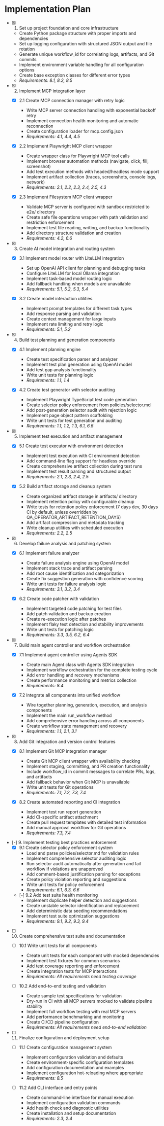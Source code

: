 # Implementation Plan

- [x] 1. Set up project foundation and core infrastructure
  - Create Python package structure with proper imports and dependencies
  - Set up logging configuration with structured JSON output and file rotation
  - Generate unique workflow_id for correlating logs, artifacts, and Git commits
  - Implement environment variable handling for all configuration options
  - Create base exception classes for different error types
  - _Requirements: 8.1, 8.2, 8.5_

- [x] 2. Implement MCP integration layer
  - [x] 2.1 Create MCP connection manager with retry logic
    - Write MCP server connection handling with exponential backoff retry
    - Implement connection health monitoring and automatic reconnection
    - Create configuration loader for mcp.config.json
    - _Requirements: 4.1, 4.4, 4.5_

  - [x] 2.2 Implement Playwright MCP client wrapper
    - Create wrapper class for Playwright MCP tool calls
    - Implement browser automation methods (navigate, click, fill, screenshot)
    - Add test execution methods with headed/headless mode support
    - Implement artifact collection (traces, screenshots, console logs, network)
    - _Requirements: 2.1, 2.2, 2.3, 2.4, 2.5, 4.3_

  - [x] 2.3 Implement Filesystem MCP client wrapper
    - Validate MCP server is configured with sandbox restricted to e2e/ directory
    - Create safe file operations wrapper with path validation and restriction enforcement
    - Implement test file reading, writing, and backup functionality
    - Add directory structure validation and creation
    - _Requirements: 4.2, 6.6_

- [x] 3. Create AI model integration and routing system
  - [x] 3.1 Implement model router with LiteLLM integration
    - Set up OpenAI API client for planning and debugging tasks
    - Configure LiteLLM for local Ollama integration
    - Implement task-based model routing logic
    - Add fallback handling when models are unavailable
    - _Requirements: 5.1, 5.2, 5.3, 5.4_

  - [x] 3.2 Create model interaction utilities
    - Implement prompt templates for different task types
    - Add response parsing and validation
    - Create context management for large inputs
    - Implement rate limiting and retry logic
    - _Requirements: 5.1, 5.2_

- [x] 4. Build test planning and generation components
  - [x] 4.1 Implement planning engine
    - Create test specification parser and analyzer
    - Implement test plan generation using OpenAI model
    - Add test gap analysis functionality
    - Write unit tests for planning logic
    - _Requirements: 1.1, 1.4_

  - [x] 4.2 Create test generator with selector auditing
    - Implement Playwright TypeScript test code generation
    - Create selector policy enforcement from policies/selector.md
    - Add post-generation selector audit with rejection logic
    - Implement page object pattern scaffolding
    - Write unit tests for test generation and auditing
    - _Requirements: 1.1, 1.2, 1.3, 6.1, 6.6_

- [x] 5. Implement test execution and artifact management
  - [x] 5.1 Create test executor with environment detection
    - Implement test execution with CI environment detection
    - Add command-line flag support for headless override
    - Create comprehensive artifact collection during test runs
    - Implement test result parsing and structured output
    - _Requirements: 2.1, 2.3, 2.4, 2.5_

  - [x] 5.2 Build artifact storage and cleanup system
    - Create organized artifact storage in artifacts/ directory
    - Implement retention policy with configurable cleanup
    - Write tests for retention policy enforcement (7 days dev, 30 days CI by default, unless overridden by QA_OPERATOR_ARTIFACT_RETENTION_DAYS)
    - Add artifact compression and metadata tracking
    - Write cleanup utilities with scheduled execution
    - _Requirements: 2.2, 2.5_

- [x] 6. Develop failure analysis and patching system
  - [x] 6.1 Implement failure analyzer
    - Create failure analysis engine using OpenAI model
    - Implement stack trace and artifact parsing
    - Add root cause identification and categorization
    - Create fix suggestion generation with confidence scoring
    - Write unit tests for failure analysis logic
    - _Requirements: 3.1, 3.2, 3.4_

  - [x] 6.2 Create code patcher with validation
    - Implement targeted code patching for test files
    - Add patch validation and backup creation
    - Create re-execution logic after patches
    - Implement flaky test detection and stability improvements
    - Write unit tests for patching logic
    - _Requirements: 3.3, 3.5, 6.2, 6.4_

- [x] 7. Build main agent controller and workflow orchestration
  - [x] 7.1 Implement agent controller using Agents SDK
    - Create main Agent class with Agents SDK integration
    - Implement workflow orchestration for the complete testing cycle
    - Add error handling and recovery mechanisms
    - Create performance monitoring and metrics collection
    - _Requirements: 8.4_

  - [x] 7.2 Integrate all components into unified workflow
    - Wire together planning, generation, execution, and analysis components
    - Implement the main run_workflow method
    - Add comprehensive error handling across all components
    - Create workflow state management and recovery
    - _Requirements: 1.1, 2.1, 3.1_

- [x] 8. Add Git integration and version control features
  - [x] 8.1 Implement Git MCP integration manager
    - Create Git MCP client wrapper with availability checking
    - Implement staging, committing, and PR creation functionality
    - Include workflow_id in commit messages to correlate PRs, logs, and artifacts
    - Add fallback behavior when Git MCP is unavailable
    - Write unit tests for Git operations
    - _Requirements: 7.1, 7.2, 7.3, 7.4_

  - [x] 8.2 Create automated reporting and CI integration
    - Implement test run report generation
    - Add CI-specific artifact attachment
    - Create pull request templates with detailed test information
    - Add manual approval workflow for Git operations
    - _Requirements: 7.3, 7.4_

- [-] 9. Implement testing best practices enforcement
  - [x] 9.1 Create selector policy enforcement system
    - Load and parse policies/selector.md for validation rules
    - Implement comprehensive selector auditing logic
    - Run selector audit automatically after generation and fail workflow if violations are unapproved
    - Add comment-based justification parsing for exceptions
    - Create policy violation reporting and suggestions
    - Write unit tests for policy enforcement
    - _Requirements: 6.1, 6.3, 6.6_

  - [-] 9.2 Add test suite health monitoring
    - Implement duplicate helper detection and suggestions
    - Create unstable selector identification and replacement
    - Add deterministic data seeding recommendations
    - Implement test suite optimization suggestions
    - _Requirements: 9.1, 9.2, 9.3, 9.4_

- [ ] 10. Create comprehensive test suite and documentation
  - [ ] 10.1 Write unit tests for all components
    - Create unit tests for each component with mocked dependencies
    - Implement test fixtures for common scenarios
    - Add test coverage reporting and enforcement
    - Create integration tests for MCP interactions
    - _Requirements: All requirements need testing coverage_

  - [ ] 10.2 Add end-to-end testing and validation
    - Create sample test specifications for validation
    - Dry-run in CI with all MCP servers mocked to validate pipeline stability
    - Implement full workflow testing with real MCP servers
    - Add performance benchmarking and monitoring
    - Create CI/CD pipeline configuration
    - _Requirements: All requirements need end-to-end validation_

- [ ] 11. Finalize configuration and deployment setup
  - [ ] 11.1 Create configuration management system
    - Implement configuration validation and defaults
    - Create environment-specific configuration templates
    - Add configuration documentation and examples
    - Implement configuration hot-reloading where appropriate
    - _Requirements: 8.5_

  - [ ] 11.2 Add CLI interface and entry points
    - Create command-line interface for manual execution
    - Implement configuration validation commands
    - Add health check and diagnostic utilities
    - Create installation and setup documentation
    - _Requirements: 2.3, 2.4_